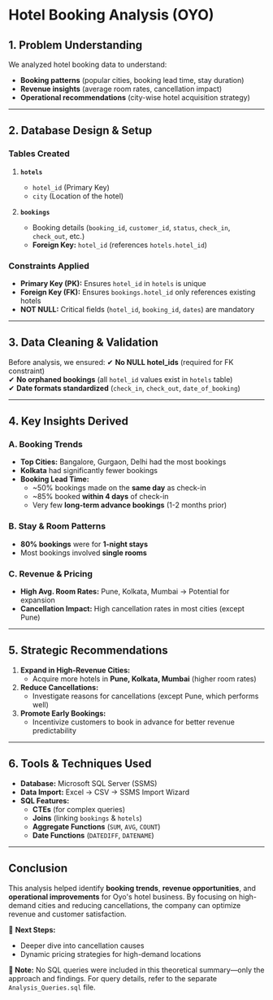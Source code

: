# Hotel Booking Analysis (OYO)

## 1. Problem Understanding
We analyzed hotel booking data to understand:
- **Booking patterns** (popular cities, booking lead time, stay duration)
- **Revenue insights** (average room rates, cancellation impact)
- **Operational recommendations** (city-wise hotel acquisition strategy)

---

## 2. Database Design & Setup
### Tables Created
1. **`hotels`**
   - `hotel_id` (Primary Key)
   - `city` (Location of the hotel)

2. **`bookings`**
   - Booking details (`booking_id`, `customer_id`, `status`, `check_in`, `check_out`, etc.)
   - **Foreign Key:** `hotel_id` (references `hotels.hotel_id`)

### Constraints Applied
- **Primary Key (PK):** Ensures `hotel_id` in `hotels` is unique
- **Foreign Key (FK):** Ensures `bookings.hotel_id` only references existing hotels
- **NOT NULL:** Critical fields (`hotel_id`, `booking_id`, `dates`) are mandatory

---

## 3. Data Cleaning & Validation
Before analysis, we ensured:
✔ **No NULL hotel_ids** (required for FK constraint)  
✔ **No orphaned bookings** (all `hotel_id` values exist in `hotels` table)  
✔ **Date formats standardized** (`check_in`, `check_out`, `date_of_booking`)  

---

## 4. Key Insights Derived
### A. Booking Trends
- **Top Cities:** Bangalore, Gurgaon, Delhi had the most bookings
- **Kolkata** had significantly fewer bookings
- **Booking Lead Time:**
  - ~50% bookings made on the **same day** as check-in
  - ~85% booked **within 4 days** of check-in
  - Very few **long-term advance bookings** (1-2 months prior)

### B. Stay & Room Patterns
- **80% bookings** were for **1-night stays**
- Most bookings involved **single rooms**

### C. Revenue & Pricing
- **High Avg. Room Rates:** Pune, Kolkata, Mumbai → Potential for expansion
- **Cancellation Impact:** High cancellation rates in most cities (except Pune)

---

## 5. Strategic Recommendations
1. **Expand in High-Revenue Cities:**
   - Acquire more hotels in **Pune, Kolkata, Mumbai** (higher room rates)
2. **Reduce Cancellations:**
   - Investigate reasons for cancellations (except Pune, which performs well)
3. **Promote Early Bookings:**
   - Incentivize customers to book in advance for better revenue predictability

---

## 6. Tools & Techniques Used
- **Database:** Microsoft SQL Server (SSMS)
- **Data Import:** Excel → CSV → SSMS Import Wizard
- **SQL Features:**
  - **CTEs** (for complex queries)
  - **Joins** (linking `bookings` & `hotels`)
  - **Aggregate Functions** (`SUM`, `AVG`, `COUNT`)
  - **Date Functions** (`DATEDIFF`, `DATENAME`)

---

## Conclusion
This analysis helped identify **booking trends**, **revenue opportunities**, and **operational improvements** for Oyo's hotel business. By focusing on high-demand cities and reducing cancellations, the company can optimize revenue and customer satisfaction.

🔹 **Next Steps:**
- Deeper dive into cancellation causes
- Dynamic pricing strategies for high-demand locations

**📌 Note:** No SQL queries were included in this theoretical summary—only the approach and findings. For query details, refer to the separate `Analysis_Queries.sql` file.